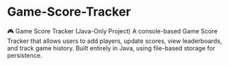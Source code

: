 # Game-Score-Tracker



🎮 Game Score Tracker (Java-Only Project)
A console-based Game Score Tracker that allows users to add players, update scores, view leaderboards, and track game history. Built entirely in Java, using file-based storage for persistence.
